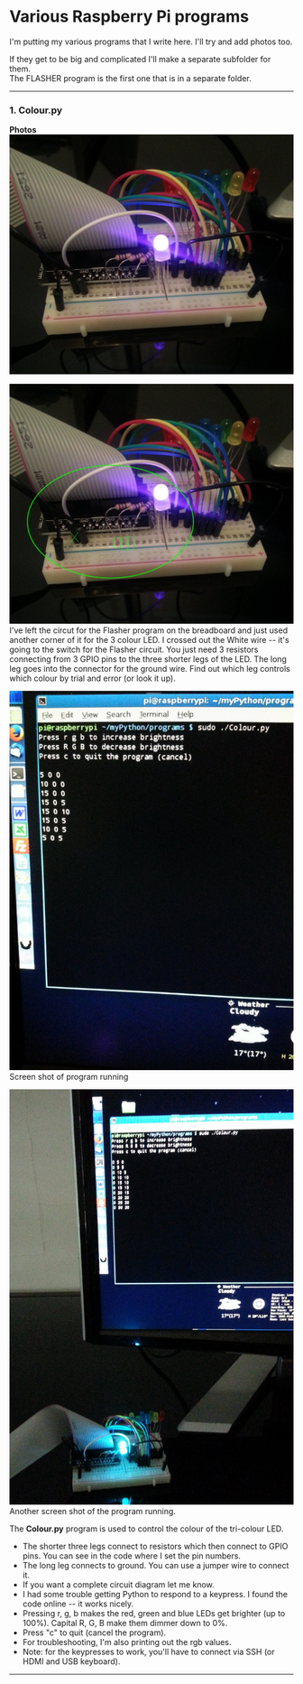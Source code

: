 Various Raspberry Pi programs
=============================

I'm putting my various programs that I write here. I'll try and add photos too.

If they get to be big and complicated I'll make a separate subfolder for them.  
 The FLASHER program is the first one that is in a separate folder.

----

### 1. Colour.py

**Photos**
![Circuit](https://raw.githubusercontent.com/salamander2/RaspberryPi/master/programs/TriColour_a.jpg)


![Part of circuit that is used for this project](https://raw.githubusercontent.com/salamander2/RaspberryPi/master/programs/TriColour_b.jpg)
I've left the circut for the Flasher program on the breadboard and just used another corner of it for the 3 colour LED.
I crossed out the White wire -- it's going to the switch for the Flasher circuit. You just need 3 resistors connecting from 3 GPIO pins to the three shorter legs of the LED. The long leg goes into the connector for the ground wire. Find out which leg controls which colour by trial and error (or look it up).

![Screen shot of program running](https://raw.githubusercontent.com/salamander2/RaspberryPi/master/programs/TriColour_c.jpg)
Screen shot of program running

![another screen shot](https://raw.githubusercontent.com/salamander2/RaspberryPi/master/programs/TriColour_d.jpg)
Another screen shot of the program running.

The **Colour.py** program is used to control the colour of the tri-colour LED.
  * The shorter three legs connect to resistors which then connect to GPIO pins. You can see in the code where I set the pin numbers.
  * The long leg connects to ground. You can use a jumper wire to connect it. 
  * If you want a complete circuit diagram let me know.
  * I had some trouble getting Python to respond to a keypress. I found the code online -- it works nicely.
  * Pressing r, g, b makes the red, green and blue LEDs get brighter (up to 100%). Capital R, G, B make them dimmer down to 0%.  
  * Press "c" to quit (cancel the program).
  * For troubleshooting, I'm also printing out the rgb values. 
  * Note: for the keypresses to work, you'll have to connect via SSH (or HDMI and USB keyboard).

----
